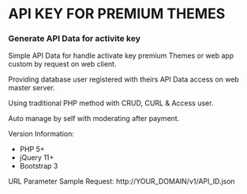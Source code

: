 API KEY FOR PREMIUM THEMES
==============

<h3>Generate API Data for activite key</h3>

Simple API Data for handle activate key premium Themes or web app custom by request on web client.

Providing database user registered with theirs API Data access on web master server.

Using traditional PHP method with CRUD, CURL & Access user.

Auto manage by self with moderating after payment.

Version Information:
<ul>
<li>PHP 5+</li>
<li>jQuery 11+</li>
<li>Bootstrap 3</li>
</ul>

URL Parameter Sample Request: http://YOUR_DOMAIN/v1/API_ID.json

